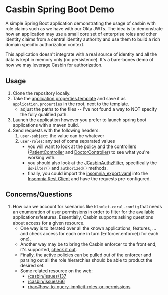 # Casbin Spring Boot Demo

A simple Spring Boot application demonstrating the usage of casbin with role claims such as we have with our Okta JWTs.
The idea is to demonstrate how an application may use a small core set of enterprise roles and other identity claims 
from a central identity authority and use them to build a rich domain specific authorization context.

This application doesn't integrate with a real source of identity and all the data is kept in memory only (no persistence).
It's a bare-bones demo of how we may leverage Casbin for authorization.

## Usage

1. Clone the repository locally.
1. Take the [application.properties.template](application.properties.template) and save it as `application.properties` in the root, next to the template.
   * adjust the paths to the files -- I've not found a way to NOT specify the fully qualified path.
1. Launch the application however you prefer to launch spring boot applications with a maven build.
1. Send requests with the following headers:
    1. `user-subject`: the value can be whatever
    1. `user-roles`: any set of coma separated values
        * you will want to look at the [policy](src/main/resources/casbin/policy.csv) and the controllers ([PatientController](src/main/java/com/example/casbinspringbootdemo/PatientController.java) and [DoctorController](src/main/java/com/example/casbinspringbootdemo/DoctorController.java)) to see what you're working with.
        * you should also look at the [JCasbinAuthzFilter](src/main/java/com/example/casbinspringbootdemo/casbin/JCasbinAuthzFilter.java), specifically the `doFilter()` and `authorized()` methods.
        * finally, you could import the [insomnia_export.yaml](insomnia_export.yaml) into the [Insomnia Rest Client](https://insomnia.rest/download/core/?) and have the requests pre-configured.
    
## Concerns/Questions

1. How can we account for scenarios like `bloxlet-coral-config` that needs an enumeration of user permissions in order to
   filter for the available applications/features. Essentially, Casbin supports asking questions about access for a given
   resource. 
    * One way is to iterated over all the known applications, features, ... and check access for each one in turn (Enforcer.enforce() for each one).
    * Another way may be to bring the Casbin enforcer to the front end; it's supported, [check it out](https://casbin.org/).
    * Finally, the active policies can be pulled out of the enforcer and parsing out all the role hierarchies should be able to product the desired set.
    * Some related resource on the web:
        * [/casbin/issues/137](https://github.com/casbin/casbin/issues/137)
        * [/casbin/issues/66](https://github.com/casbin/casbin/issues/66)
        * [rbac#how-to-query-implicit-roles-or-permissions](https://casbin.org/docs/en/rbac#how-to-query-implicit-roles-or-permissions)
    